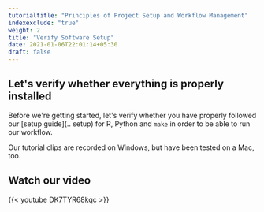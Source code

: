 ```yaml
---
tutorialtitle: "Principles of Project Setup and Workflow Management"
indexexclude: "true"
weight: 2
title: "Verify Software Setup"
date: 2021-01-06T22:01:14+05:30
draft: false
---
```


## Let's verify whether everything is properly installed

Before we're getting started, let's verify whether you have properly followed our [setup guide](.. setup) for R, Python and `make` in order to be able to run our workflow.

Our tutorial clips are recorded on Windows, but have been tested on a Mac, too.

## Watch our video

{{< youtube DK7TYR68kqc >}}
